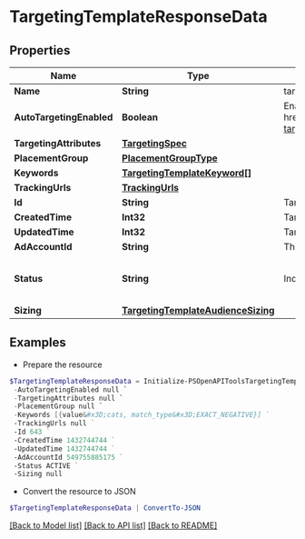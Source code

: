 # TargetingTemplateResponseData
## Properties

Name | Type | Description | Notes
------------ | ------------- | ------------- | -------------
**Name** | **String** | targeting template name | [optional] 
**AutoTargetingEnabled** | **Boolean** | Enable auto-targeting for ad group. Also known as &lt;a href&#x3D;&quot;&quot;https://help.pinterest.com/en/business/article/expanded-targeting&quot;&quot; target&#x3D;&quot;&quot;_blank&quot;&quot;&gt;&quot;&quot;expanded targeting&quot;&quot;&lt;/a&gt;. | [optional] [default to $true]
**TargetingAttributes** | [**TargetingSpec**](TargetingSpec.md) |  | [optional] 
**PlacementGroup** | [**PlacementGroupType**](PlacementGroupType.md) |  | [optional] 
**Keywords** | [**TargetingTemplateKeyword[]**](TargetingTemplateKeyword.md) |  | [optional] 
**TrackingUrls** | [**TrackingUrls**](TrackingUrls.md) |  | [optional] 
**Id** | **String** | Targeting template ID. | [optional] 
**CreatedTime** | **Int32** | Targeting template created time. Unix timestamp in seconds. | [optional] 
**UpdatedTime** | **Int32** | Targeting template updated time.Unix timestamp in seconds. | [optional] 
**AdAccountId** | **String** | The ID of the advertiser that this targeting template belongs to. | [optional] 
**Status** | **String** | Indicate targeting template is active or Deleted | [optional] [default to "ACTIVE"]
**Sizing** | [**TargetingTemplateAudienceSizing**](TargetingTemplateAudienceSizing.md) |  | [optional] 

## Examples

- Prepare the resource
```powershell
$TargetingTemplateResponseData = Initialize-PSOpenAPIToolsTargetingTemplateResponseData  -Name Gaming `
 -AutoTargetingEnabled null `
 -TargetingAttributes null `
 -PlacementGroup null `
 -Keywords [{value&#x3D;cats, match_type&#x3D;EXACT_NEGATIVE}] `
 -TrackingUrls null `
 -Id 643 `
 -CreatedTime 1432744744 `
 -UpdatedTime 1432744744 `
 -AdAccountId 549755885175 `
 -Status ACTIVE `
 -Sizing null
```

- Convert the resource to JSON
```powershell
$TargetingTemplateResponseData | ConvertTo-JSON
```

[[Back to Model list]](../README.md#documentation-for-models) [[Back to API list]](../README.md#documentation-for-api-endpoints) [[Back to README]](../README.md)

